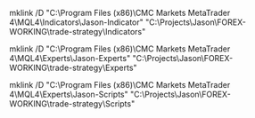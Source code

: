 mklink /D "C:\Program Files (x86)\CMC Markets MetaTrader 4\MQL4\Indicators\Jason-Indicator" "C:\Projects\Jason\FOREX-WORKING\trade-strategy\Indicators"


 
 mklink /D "C:\Program Files (x86)\CMC Markets MetaTrader 4\MQL4\Experts\Jason-Experts" "C:\Projects\Jason\FOREX-WORKING\trade-strategy\Experts"


  mklink /D "C:\Program Files (x86)\CMC Markets MetaTrader 4\MQL4\Experts\Jason-Scripts" "C:\Projects\Jason\FOREX-WORKING\trade-strategy\Scripts"
